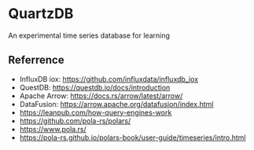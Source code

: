 # QuartzDB
An experimental time series database for learning


## Referrence

- InfluxDB iox: https://github.com/influxdata/influxdb_iox
- QuestDB: https://questdb.io/docs/introduction
- Apache Arrow: https://docs.rs/arrow/latest/arrow/
- DataFusion: https://arrow.apache.org/datafusion/index.html
- https://leanpub.com/how-query-engines-work
- https://github.com/pola-rs/polars/
- https://www.pola.rs/
- https://pola-rs.github.io/polars-book/user-guide/timeseries/intro.html
